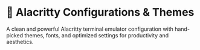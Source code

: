 # 🚀 Alacritty Configurations & Themes

A clean and powerful Alacritty terminal emulator configuration with hand-picked themes, fonts, and optimized settings for productivity and aesthetics.
